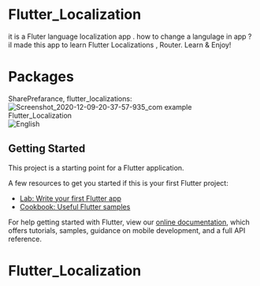 # Flutter_Localization
it is a Fluter  language localization app . how to change a langulage in app ? iI made this app to learn Flutter Localizations , Router.
Learn & Enjoy!

# Packages
SharePrefarance,
flutter_localizations:
![Screenshot_2020-12-09-20-37-57-935_com example Flutter_Localization](https://user-images.githubusercontent.com/48550316/101643797-aedd2f00-3a5e-11eb-8151-d0c79529f9e5.jpg)
![English](https://user-images.githubusercontent.com/48550316/101643940-d59b6580-3a5e-11eb-9902-96c2ddc47a1e.jpg)

## Getting Started

This project is a starting point for a Flutter application.

A few resources to get you started if this is your first Flutter project:

- [Lab: Write your first Flutter app](https://flutter.dev/docs/get-started/codelab)
- [Cookbook: Useful Flutter samples](https://flutter.dev/docs/cookbook)

For help getting started with Flutter, view our
[online documentation](https://flutter.dev/docs), which offers tutorials,
samples, guidance on mobile development, and a full API reference.
# Flutter_Localization
